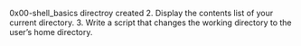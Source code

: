 0x00-shell_basics directroy created
2. Display the contents list of your current directory.
3. Write a script that changes the working directory to the user’s home directory.
